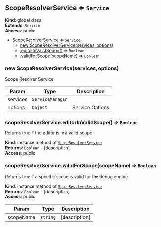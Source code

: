 <a name="ScopeResolverService"></a>

## ScopeResolverService ⇐ <code>Service</code>
**Kind**: global class  
**Extends**: <code>Service</code>  
**Access**: public  

* [ScopeResolverService](#ScopeResolverService) ⇐ <code>Service</code>
    * [new ScopeResolverService(services, options)](#new_ScopeResolverService_new)
    * [.editorInValidScope()](#ScopeResolverService+editorInValidScope) ⇒ <code>Boolean</code>
    * [.validForScope(scopeName)](#ScopeResolverService+validForScope) ⇒ <code>Boolean</code>

<a name="new_ScopeResolverService_new"></a>

### new ScopeResolverService(services, options)
Scope Resolver Service


| Param | Type | Description |
| --- | --- | --- |
| services | <code>ServiceManager</code> |  |
| options | <code>Object</code> | Service Options |

<a name="ScopeResolverService+editorInValidScope"></a>

### scopeResolverService.editorInValidScope() ⇒ <code>Boolean</code>
Returns true if the editor is in a valid scope

**Kind**: instance method of [<code>ScopeResolverService</code>](#ScopeResolverService)  
**Returns**: <code>Boolean</code> - [description]  
**Access**: public  
<a name="ScopeResolverService+validForScope"></a>

### scopeResolverService.validForScope(scopeName) ⇒ <code>Boolean</code>
Returns true if a specific scope is valid for the debug engine

**Kind**: instance method of [<code>ScopeResolverService</code>](#ScopeResolverService)  
**Returns**: <code>Boolean</code> - [description]  
**Access**: public  

| Param | Type | Description |
| --- | --- | --- |
| scopeName | <code>string</code> | [description] |

